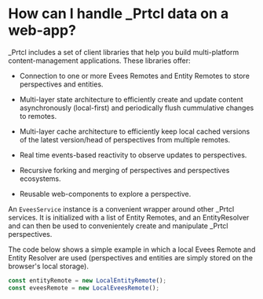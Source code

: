 # How can I handle \_Prtcl data on a web-app?

\_Prtcl includes a set of client libraries that help you build multi-platform content-management applications. These libraries offer:

- Connection to one or more Evees Remotes and Entity Remotes to store perspectives and entities.

- Multi-layer state architecture to efficiently create and update content asynchronously (local-first) and periodically flush cummulative changes to remotes.

- Multi-layer cache architecture to efficiently keep local cached versions of the latest version/head of perspectives from multiple remotes.

- Real time events-based reactivity to observe updates to perspectives.

- Recursive forking and merging of perspectives and perspectives ecosystems.

- Reusable web-components to explore a perspective.

An `EveesService` instance is a convenient wrapper around other \_Prtcl services. It is initialized with a list of Entity Remotes, and an EntityResolver and can then be used to convenientely create and manipulate \_Prtcl perspectives.

The code below shows a simple example in which a local Evees Remote and Entity Resolver are used (perspectives and entities are simply stored on the browser's local storage).

```js
const entityRemote = new LocalEntityRemote();
const eveesRemote = new LocalEveesRemote();
```
